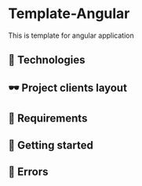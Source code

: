 # Template-Angular

This is template for angular application

## 🔧 Technologies

## 🕶 Project clients layout

## 👊 Requirements

## 🚀 Getting started

## 🤬 Errors
